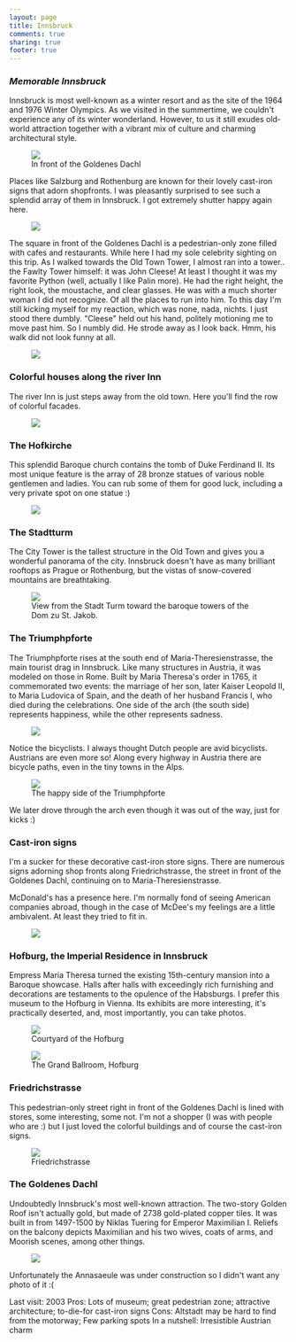 ```yaml
---
layout: page
title: Innsbruck
comments: true
sharing: true
footer: true
---
```

<h3><em>Memorable Innsbruck</em></h3>

Innsbruck is most well-known as a winter resort and as the site of the 1964 and 1976 Winter Olympics. As we visited in the summertime, we couldn't experience any of its winter wonderland. However, to us it still exudes old-world attraction together with a vibrant mix of culture and charming architectural style.

<figure>
  <img src="http://yentran.isamonkey.org/gallery/innsbruck/innsbruckgoldenesdachlecafe.jpg" />
  <figcaption>In front of the Goldenes Dachl</figcaption>
</figure>

Places like Salzburg and Rothenburg are known for their lovely cast-iron signs that adorn shopfronts. I was pleasantly surprised to see such a splendid array of them in Innsbruck.  I got extremely shutter happy again here.

<figure>
  <img src="http://yentran.isamonkey.org/gallery/innsbruck/innsbruckgoldenesdachlsquare.jpg" />
  <figcaption></figcaption>
</figure>

The square in front of the Goldenes Dachl is a pedestrian-only zone filled with cafes and restaurants. While here I had my sole celebrity sighting on this trip. As I walked towards the Old Town Tower, I almost ran into a tower.. the Fawlty Tower himself: it was John Cleese! At least I thought it was my favorite Python (well, actually I like Palin more). He had the right height, the right look, the moustache, and clear glasses. He was with a much shorter woman I did not recognize. Of all the places to run into him. To this day I'm still kicking myself for my reaction, which was none, nada, nichts. I just stood there dumbly. "Cleese" held out his hand, politely motioning me to move past him. So I numbly did. He strode away as I look back. Hmm, his walk did not look funny at all.

<figure>
  <img src="http://yentran.isamonkey.org/gallery/innsbruck/innsbruckgirlslunch.jpg" />
  <figcaption></figcaption>
</figure>

<h3>Colorful houses along the river Inn</h3>
The river Inn is just steps away from the old town. Here you'll find the row of colorful facades.

<figure>
  <img src="http://yentran.isamonkey.org/gallery/innsbruck/innsbruckriverhouses.jpg" />
  <figcaption></figcaption>
</figure>


<h3>The Hofkirche</h3>
This splendid Baroque church contains the tomb of Duke Ferdinand II. Its most unique feature is the array of 28 bronze statues of various noble gentlemen and ladies. You can rub some of them for good luck, including a very private spot on one statue :)

<figure>
  <img src="http://yentran.isamonkey.org/gallery/innsbruck/img_2838.jpg" />
  <figcaption></figcaption>
</figure>

<h3>The Stadtturm</h3>
The City Tower is the tallest structure in the Old Town and gives you a wonderful panorama of the city. Innsbruck doesn't have as many brilliant rooftops as Prague or Rothenburg, but the vistas of snow-covered mountains are breathtaking.

<figure>
  <img src="http://yentran.isamonkey.org/gallery/innsbruck/innsbrucktowerview.jpg" />
  <figcaption>View from the Stadt Turm toward the baroque towers of the Dom zu St. Jakob.</figcaption>
</figure>

<h3>The Triumphpforte</h3>

The Triumphpforte rises at the south end of Maria-Theresienstrasse, the main tourist drag in Innsbruck. Like many structures in Austria, it was modeled on those in Rome. Built by Maria Theresa's order in 1765, it commemorated two events: the marriage of her son, later Kaiser Leopold II, to Maria Ludovica of Spain, and the death of her husband Francis I, who died during the celebrations. One side of the arch (the south side) represents happiness, while the other represents sadness.

<figure>
  <img src="http://yentran.isamonkey.org/gallery/innsbruck/innsbrucktriumphalarchotherside.jpg" />
  <figcaption></figcaption>
</figure>

Notice the bicyclists. I always thought Dutch people are avid bicyclists. Austrians are even more so! Along every highway in Austria there are bicycle paths, even in the tiny towns in the Alps.

<figure>
  <img src="http://yentran.isamonkey.org/gallery/innsbruck/innsbrucktriumphalarch.jpg" />
  <figcaption>The happy side of the Triumphpforte</figcaption>
</figure>

We later drove through the arch even though it was out of the way, just for kicks :)

<h3>Cast-iron signs</h3>

I'm a sucker for these decorative cast-iron store signs. There are numerous signs adorning shop fronts along Friedrichstrasse, the street in front of the Goldenes Dachl, continuing on to Maria-Theresienstrasse.

McDonald's has a presence here. I'm normally fond of seeing American companies abroad, though in the case of McDee's my feelings are a little ambivalent. At least they tried to fit in.

<figure>
  <img src="http://yentran.isamonkey.org/gallery/innsbruck/innsbruckmcdee.jpg" />
  <figcaption></figcaption>
</figure>

<h3>Hofburg, the Imperial Residence in Innsbruck</h3>
Empress Maria Theresa turned the existing 15th-century mansion into a Baroque showcase. Halls after halls with exceedingly rich furnishing and decorations are testaments to the opulence of the Habsburgs. I prefer this museum to the Hofburg in Vienna. Its exhibits are more interesting, it's practically deserted, and, most importantly, you can take photos.

<figure>
  <img src="http://yentran.isamonkey.org/gallery/innsbruck/innsbruckimperialmuseumcourtyard.jpg" />
  <figcaption>Courtyard of the Hofburg</figcaption>
</figure>

<figure>
  <img src="http://yentran.isamonkey.org/gallery/innsbruck/innsbruckimperialmuseumgrandballroom.jpg" />
  <figcaption>The Grand Ballroom, Hofburg</figcaption>
</figure>

<h3>Friedrichstrasse</h3>

This pedestrian-only street right in front of the Goldenes Dachl is lined with stores, some interesting, some not. I'm not a shopper (I was with people who are :) but I just loved the colorful buildings and of course the cast-iron signs.

<figure>
  <img src="http://yentran.isamonkey.org/gallery/innsbruck/innsbruckfriedrichstrasse.jpg" />
  <figcaption>Friedrichstrasse</figcaption>
</figure>

<h3>The Goldenes Dachl</h3>

Undoubtedly Innsbruck's most well-known attraction. The two-story Golden Roof isn't actually gold, but made of 2738 gold-plated copper tiles. It was built in from 1497-1500 by Niklas Tuering for Emperor Maximilian I. Reliefs on the balcony depicts Maximilian and his two wives, coats of arms, and Moorish scenes, among other things.

<figure>
  <img src="http://yentran.isamonkey.org/gallery/innsbruck/innsbruckgoldenesdachlcafetalls.jpg" />
  <figcaption></figcaption>
</figure>

Unfortunately the Annasaeule was under construction so I didn't want any photo of it :(

Last visit: 2003
Pros: Lots of museum; great pedestrian zone; attractive architecture; to-die-for cast-iron signs
Cons: Altstadt may be hard to find from the motorway; Few parking spots
In a nutshell: Irresistible Austrian charm

